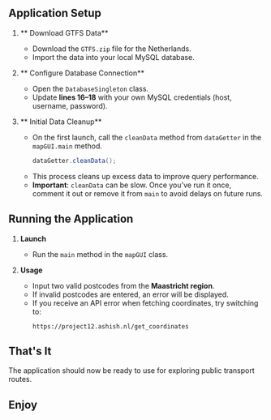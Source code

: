 ## Application Setup

1. ** Download GTFS Data**
    - Download the `GTFS.zip` file for the Netherlands.
    - Import the data into your local MySQL database.

2. ** Configure Database Connection**
    - Open the `DatabaseSingleton` class.
    - Update **lines 16–18** with your own MySQL credentials (host, username, password).

3. ** Initial Data Cleanup**
    - On the first launch, call the `cleanData` method from `dataGetter` in the `mapGUI.main` method.
      ```java
      dataGetter.cleanData();
      ```
    - This process cleans up excess data to improve query performance.
    - **Important**: `cleanData` can be slow. Once you've run it once, comment it out or remove it from `main` to avoid delays on future runs.

## Running the Application

1. **Launch**
    - Run the `main` method in the `mapGUI` class.

2. **Usage**
    - Input two valid postcodes from the **Maastricht region**.
    - If invalid postcodes are entered, an error will be displayed.
    - If you receive an API error when fetching coordinates, try switching to:
      ```
      https://project12.ashish.nl/get_coordinates
      ```

## That's It

The application should now be ready to use for exploring public transport routes.

## Enjoy